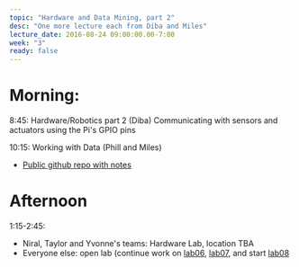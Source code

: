 ```yaml
---
topic: "Hardware and Data Mining, part 2"
desc: "One more lecture each from Diba and Miles"
lecture_date: 2016-08-24 09:00:00.00-7:00
week: "3"
ready: false
---
```



# Morning:

8:45: Hardware/Robotics part 2 (Diba)
Communicating with sensors and actuators using the Pi's GPIO pins

10:15: Working with Data  (Phill and Miles)

* [Public github repo with notes](https://github.com/ucsd-cse-spis-2016/spis16-lecture-0809)

# Afternoon

1:15-2:45: 
* Niral, Taylor and Yvonne's teams: Hardware Lab, location TBA
* Everyone else: open lab (continue work on [lab06](/lab/lab06/), 
    [lab07](/lab/lab07/), and start [lab08](/lab/lab08/)


